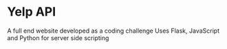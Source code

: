 # Yelp API
A full end website developed as a coding challenge
Uses Flask, JavaScript and Python for server side scripting
